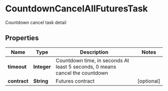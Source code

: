 
# CountdownCancelAllFuturesTask

Countdown cancel task detail

## Properties

Name | Type | Description | Notes
------------ | ------------- | ------------- | -------------
**timeout** | **Integer** | Countdown time, in seconds  At least 5 seconds, 0 means cancel the countdown | 
**contract** | **String** | Futures contract |  [optional]

